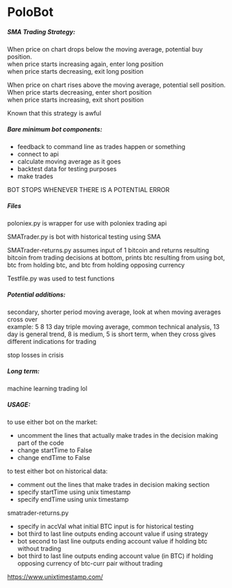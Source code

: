 # PoloBot

##### SMA Trading Strategy:

When price on chart drops below the moving average, potential buy position.  
when price starts increasing again, enter long position  
when price starts decreasing, exit long position  

When price on chart rises above the moving average, potential sell position.  
When price starts decreasing, enter short position  
when price starts increasing, exit short position  

Known that this strategy is awful

##### Bare minimum bot components:  
- feedback to command line as trades happen or something
- connect to api
- calculate moving average as it goes
- backtest data for testing purposes
- make trades

BOT STOPS WHENEVER THERE IS A POTENTIAL ERROR

##### Files

poloniex.py is wrapper for use with poloniex trading api  

SMATrader.py is bot with historical testing using SMA

SMATrader-returns.py assumes input of 1 bitcoin and returns resulting bitcoin from trading decisions at bottom, 
prints btc resulting from using bot, btc from holding btc, and btc from holding opposing currency

Testfile.py was used to test functions


##### Potential additions:

secondary, shorter period moving average, look at when moving averages cross over  
example: 5 8 13 day triple moving average, common technical analysis, 13 day is general trend, 8 is medium, 5 is short term, when they cross gives different indications for trading

stop losses in crisis


##### Long term:  

machine learning trading lol

##### USAGE:

to use either bot on the market:  
- uncomment the lines that actually make trades in the decision making part of the code
- change startTime to False
- change endTime to False  

to test either bot on historical data:
- comment out the lines that make trades in decision making section
- specify startTime using unix timestamp
- specify endTime using unix timestamp

smatrader-returns.py  
- specify in accVal what initial BTC input is for historical testing
- bot third to last line outputs ending account value if using strategy
- bot second to last line outputs ending account value if holding btc without trading
- bot third to last line outputs ending account value (in BTC) if holding opposing currency of btc-curr pair without trading

https://www.unixtimestamp.com/
